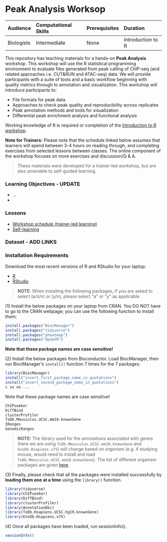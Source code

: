 # Peak Analysis Worksop

| Audience | Computational Skills | Prerequisites | Duration |
:----------|:----------|:----------|:----------|
| Biologists | Intermediate | None | Introduction to R |


This repository has teaching materials for a hands-on **Peak Analysis** workshop. This workshop will use the R statistical programming environment to evaluate files generated from peak calling of ChIP-seq (and related approaches i.e. CUT&RUN and ATAC-seq) data. We will provide participants with a suite of tools and a basic workflow beginning with quality metrics through to annotation and visualization. This workshop will introduce participants to:

* File formats for peak data
* Approaches to check peak quality and reproducibility across replicates
* Peak annotation methods and tools for visualization
* Differential peak enrichment analysis and functional analysis

Working knowledge of R is required or completion of the [Introduction to R workshop](https://hbctraining.github.io/Intro-to-R/). 

**Note for Trainers:** Please note that the schedule linked below assumes that learners will spend between 3-4 hours on reading through, and completing exercises from selected lessons between classes. The online component of the workshop focuses on more exercises and discussion/Q & A.

> These materials were developed for a trainer-led workshop, but are also amenable to self-guided learning.

### Learning Objectives - UPDATE
 * ...
 * 


### Lessons
* [Workshop schedule (trainer-led learning)](schedule/README.md)
* [Self-learning]()

  
### Dataset - ADD LINKS

### Installation Requirements 

Download the most recent versions of R and RStudio for your laptop:

 - [R](http://lib.stat.cmu.edu/R/CRAN/) 
 - [RStudio](https://www.rstudio.com/products/rstudio/download/#download)
 
> **NOTE**: When installing the following packages, if you are asked to select (a/s/n) or (y/n), please select “a” or "y" as applicable.

(1) Install the below packages on your laptop from CRAN. You DO NOT have to go to the CRAN webpage; you can use the following function to install them:


```r
install.packages("BiocManager")
install.packages("tidyverse")
install.packages("pheatmap")
install.packages("UpSetR")
```

**Note that these package names are case sensitive!**


(2) Install the below packages from Bioconductor. Load BiocManager, then run BiocManager's `install()` function 7 times for the 7 packages:

```r
library(BiocManager)
install("insert_first_package_name_in_quotations")
install("insert_second_package_name_in_quotations")
& so on ...
```

Note that these package names are case sensitive!

```r
ChIPseeker
DiffBind
clusterProfiler
TxDb.Mmusculus.UCSC.mm10.knownGene
IRanges
GenomicRanges

```

> **NOTE:** The library used for the annotations associated with genes (here we are using `TxDb.Mmusculus.UCSC.mm10.knownGene` and `EnsDb.Hsapiens.v75`) will change based on organism (e.g. if studying mouse, would need to install and load `TxDb.Mmusculus.UCSC.mm10.knownGene`). The list of different organism packages are given [here](https://github.com/hbctraining/Training-modules/raw/master/DGE-functional-analysis/img/available_annotations.png).

(3) Finally, please check that all the packages were installed successfully by **loading them one at a time** using the `library()` function.  

```r
library(tidyverse)
library(ChIPseeker)
library(DiffBind)
library(clusterProfiler)
library(AnnotationDbi)
library(TxDb.Hsapiens.UCSC.hg19.knownGene)
library(EnsDb.Hsapiens.v75)
```

(4) Once all packages have been loaded, run sessionInfo().  

```r
sessionInfo()
```
